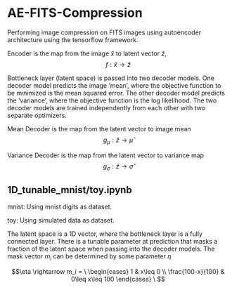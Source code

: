 # AE-FITS-Compression
Performing image compression on FITS images using autoencoder architecture using the tensorflow framework.

Encoder is the map from the image $\hat{x}$ to latent vector $\hat{z}$,  $$f: \hat{x} \rightarrow \hat{z}$$

Bottleneck layer (latent space) is passed into two decoder models. One decoder model predicts the image ‘mean’, where the objective function to be minimized is the mean squared error. The other decoder model predicts the ‘variance’, where the objective function is the log likelihood. The two decoder models are trained independently from each other with two separate optimizers.

Mean Decoder is the map from the latent vector to image mean $$g_{\mu}: \hat{z} \rightarrow \hat{\mu}$$ 

Variance Decoder is the map from the latent vector to variance map $$g_{\sigma}: \hat{z} \rightarrow \hat{\sigma}$$


## 1D_tunable_mnist/toy.ipynb

mnist: Using mnist digits as dataset.

toy: Using simulated data as dataset.

The latent space is a 1D vector, where the bottleneck layer is a fully connected layer. There is a tunable parameter at prediction that masks a fraction of the latent space when passing into the decoder models. The mask vector $m_i$ can be determined by some parameter $\eta$ 

$$\eta \rightarrow m_i = \ \begin{cases} 
      1 & x\leq 0 \\
      \frac{100-x}{100} & 0\leq x\leq 100 
   \end{cases}
\ $$
